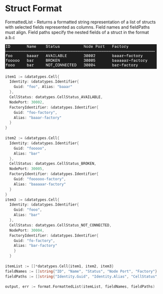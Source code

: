 # Struct Format

FormattedList - Returns a formatted string representation of a list of structs with selected fields represented as columns. Field names and fieldPaths must align. Field paths specify the nested fields of a struct in the format a.b.c

<img src="assets/output.png" alt="drawing" width="500"/>

```go
item1 := &datatypes.Cell{
  Identity: &datatypes.Identifier{
    Guid: "foo", Alias: "baaar"
  }, 
  CellStatus: datatypes.CellStatus_AVAILABLE, 
  NodePort: 30002, 
  FactoryIdentifier: &datatypes.Identifier{
    Guid: "foo-factory", 
    Alias: "baaar-factory"
  }
}

item2 := &datatypes.Cell{
  Identity: &datatypes.Identifier{
    Guid: "fooooo", 
    Alias: "bar"
  }, 
  CellStatus: datatypes.CellStatus_BROKEN, 
  NodePort: 30005, 
  FactoryIdentifier: &datatypes.Identifier{
    Guid: "foooooo-factory", 
    Alias: "baaaaar-factory"
  }
}
item3 := &datatypes.Cell{
  Identity: &datatypes.Identifier{
    Guid: "fooo", 
    Alias: "bar"
  }, 
  CellStatus: datatypes.CellStatus_NOT_CONNECTED, 
  NodePort: 30004, 
  FactoryIdentifier: &datatypes.Identifier{
    Guid: "fo-factory", 
    Alias: "bar-factory"
    }
  }

itemList := []*datatypes.Cell{item1, item2, item3}
fieldNames := []string{"ID", "Name", "Status", "Node Port", "Factory"}
fieldPaths := []string{"Identity.Guid", "Identity.Alias", "CellStatus", "NodePort", "FactoryIdentifier.Alias"}

output, err := format.FormattedList(itemList, fieldNames, fieldPaths)
```